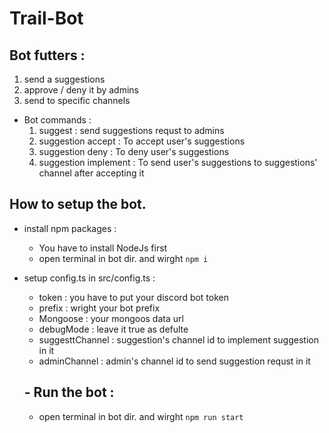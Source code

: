 # Trail-Bot
## Bot futters :
1) send a suggestions 
2) approve / deny it by admins 
3) send to specific channels

       
- Bot commands :
    1. suggest : send suggestions requst to admins
    2. suggestion accept : To accept user's suggestions
    3. suggestion deny : To deny user's suggestions
    4. suggestion implement : To send user's suggestions to suggestions' channel after accepting it 
 
       
## How to setup the bot.
- install npm packages  :
  -  You have to install NodeJs first
  -  open terminal in bot dir. and wirght `npm i`
- setup config.ts in src/config.ts :
  - token : you have to put your discord bot token
  - prefix : wright your bot prefix
  - Mongoose : your mongoos data url
  - debugMode : leave it true as defulte
  - suggesttChannel : suggestion's channel id to implement suggestion in it
  - adminChannel : admin's channel id to send suggestion requst in it
 
  ##  - Run the bot :
   - open terminal in bot dir. and wirght `npm run start `
